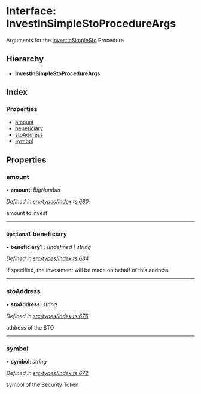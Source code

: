 # Interface: InvestInSimpleStoProcedureArgs

Arguments for the [InvestInSimpleSto](../enums/_types_index_.proceduretype.md#investinsimplesto) Procedure

## Hierarchy

* **InvestInSimpleStoProcedureArgs**

## Index

### Properties

* [amount](_types_index_.investinsimplestoprocedureargs.md#amount)
* [beneficiary](_types_index_.investinsimplestoprocedureargs.md#optional-beneficiary)
* [stoAddress](_types_index_.investinsimplestoprocedureargs.md#stoaddress)
* [symbol](_types_index_.investinsimplestoprocedureargs.md#symbol)

## Properties

###  amount

• **amount**: *BigNumber*

*Defined in [src/types/index.ts:680](https://github.com/PolymathNetwork/polymath-sdk/blob/e8bbc1e/src/types/index.ts#L680)*

amount to invest

___

### `Optional` beneficiary

• **beneficiary**? : *undefined | string*

*Defined in [src/types/index.ts:684](https://github.com/PolymathNetwork/polymath-sdk/blob/e8bbc1e/src/types/index.ts#L684)*

if specified, the investment will be made on behalf of this address

___

###  stoAddress

• **stoAddress**: *string*

*Defined in [src/types/index.ts:676](https://github.com/PolymathNetwork/polymath-sdk/blob/e8bbc1e/src/types/index.ts#L676)*

address of the STO

___

###  symbol

• **symbol**: *string*

*Defined in [src/types/index.ts:672](https://github.com/PolymathNetwork/polymath-sdk/blob/e8bbc1e/src/types/index.ts#L672)*

symbol of the Security Token
